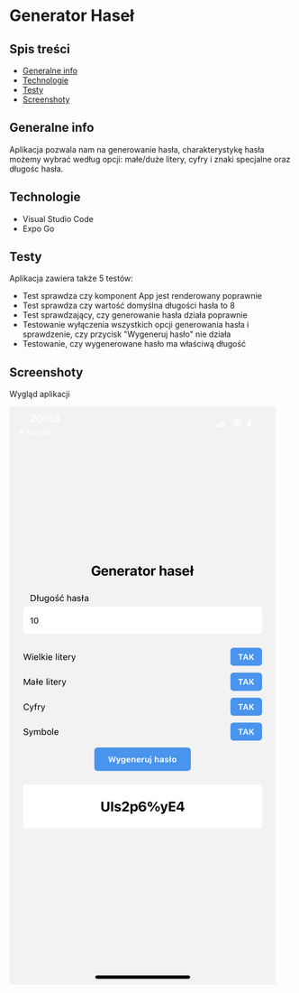 # Generator Haseł

## Spis treści
* [Generalne info](#generalne-info)
* [Technologie](#technologie)
* [Testy](#testy)
* [Screenshoty](#screenshoty)

## Generalne info
Aplikacja pozwala nam na generowanie hasła, charakterystykę hasła możemy wybrać według opcji: małe/duże litery, cyfry i znaki specjalne oraz długośc hasła.

## Technologie

* Visual Studio Code
* Expo Go

## Testy

Aplikacja zawiera także 5 testów:
* Test sprawdza czy komponent App jest renderowany poprawnie
* Test sprawdza czy wartość domyślna długości hasła to 8
* Test sprawdzający, czy generowanie hasła działa poprawnie
* Testowanie wyłączenia wszystkich opcji generowania hasła i sprawdzenie, czy przycisk "Wygeneruj hasło" nie działa
* Testowanie, czy wygenerowane hasło ma właściwą długość

## Screenshoty
Wygląd aplikacji

![app](img/app.png)
